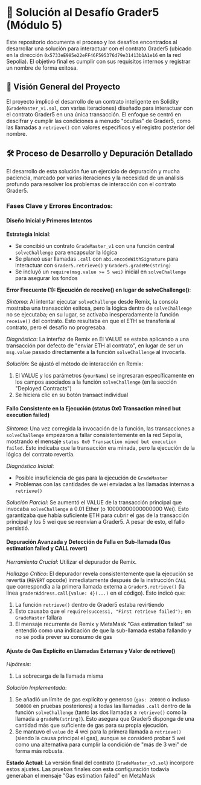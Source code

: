 # 🚀 Solución al Desafío Grader5 (Módulo 5)

Este repositorio documenta el proceso y los desafíos encontrados al desarrollar una solución para interactuar con el contrato Grader5 (ubicado en la dirección `0x5733eE985e22eFF46F595376d79e31413b1A1e16` en la red Sepolia). El objetivo final es cumplir con sus requisitos internos y registrar un nombre de forma exitosa.

## 🌟 Visión General del Proyecto

El proyecto implicó el desarrollo de un contrato inteligente en Solidity (`GradeMaster_v1.sol`, con varias iteraciones) diseñado para interactuar con el contrato Grader5 en una única transacción. El enfoque se centró en descifrar y cumplir las condiciones a menudo "ocultas" de Grader5, como las llamadas a `retrieve()` con valores específicos y el registro posterior del nombre.

## 🛠️ Proceso de Desarrollo y Depuración Detallado

El desarrollo de esta solución fue un ejercicio de depuración y mucha paciencia, marcado por varias iteraciones y la necesidad de un análisis profundo para resolver los problemas de interacción con el contrato Grader5.

### Fases Clave y Errores Encontrados:

#### **Diseño Inicial y Primeros Intentos**

**Estrategia Inicial**:
- Se concibió un contrato `GradeMaster_v1` con una función central `solveChallenge` para encapsular la lógica
- Se planeó usar llamadas `.call` con `abi.encodeWithSignature` para interactuar con `Grader5.retrieve()` y `Grader5.gradeMe(string)`
- Se incluyó un `require(msg.value >= 5 wei)` inicial en `solveChallenge` para asegurar los fondos

**Error Frecuente (1): Ejecución de receive() en lugar de solveChallenge()**:

*Síntoma*:
Al intentar ejecutar `solveChallenge` desde Remix, la consola mostraba una transacción exitosa, pero la lógica dentro de `solveChallenge` no se ejecutaba; en su lugar, se activaba inesperadamente la función `receive()` del contrato. Esto resultaba en que el ETH se transfería al contrato, pero el desafío no progresaba.

*Diagnóstico*:
La interfaz de Remix en El VALUE se estaba aplicando a una transacción por defecto de "enviar ETH al contrato", en lugar de ser un `msg.value` pasado directamente a la función `solveChallenge` al invocarla.

*Solución*:
Se ajustó el método de interacción en Remix:
1. El VALUE y los parámetros (`yourName`) se ingresaran específicamente en los campos asociados a la función `solveChallenge` (en la sección "Deployed Contracts")
2. Se hiciera clic en su botón transact individual

#### **Fallo Consistente en la Ejecución (status 0x0 Transaction mined but execution failed)**

*Síntoma*:
Una vez corregida la invocación de la función, las transacciones a `solveChallenge` empezaron a fallar consistentemente en la red Sepolia, mostrando el mensaje `status 0x0 Transaction mined but execution failed`. Esto indicaba que la transacción era minada, pero la ejecución de la lógica del contrato revertía.

*Diagnóstico Inicial*:
- Posible insuficiencia de gas para la ejecución de `GradeMaster`
- Problemas con las cantidades de wei enviadas a las llamadas internas a `retrieve()`

*Solución Parcial*:
Se aumentó el VALUE de la transacción principal que invocaba `solveChallenge` a 0.01 Ether (o 10000000000000000 Wei). Esto garantizaba que había suficiente ETH para cubrir el gas de la transacción principal y los 5 wei que se reenvían a Grader5. A pesar de esto, el fallo persistió.

#### **Depuración Avanzada y Detección de Falla en Sub-llamada (Gas estimation failed y CALL revert)**

*Herramienta Crucial*:
Utilizar el depurador de Remix.

*Hallazgo Crítico*:
El depurador revela consistentemente que la ejecución se revertía (`REVERT` opcode) inmediatamente después de la instrucción `CALL` que correspondía a la primera llamada externa a `Grader5.retrieve()` (la línea `graderAddress.call{value: 4}(...)` en el código). Esto indicó que:
1. La función `retrieve()` dentro de Grader5 estaba revirtiendo
2. Esto causaba que el `require(success1, "First retrieve failed");` en `GradeMaster` fallara
3. El mensaje recurrente de Remix y MetaMask "Gas estimation failed" se entendió como una indicación de que la sub-llamada estaba fallando y no se podía prever su consumo de gas

#### **Ajuste de Gas Explícito en Llamadas Externas y Valor de retrieve()**

*Hipótesis*:
1. La sobrecarga de la llamada misma


*Solución Implementada*:
1. Se añadió un límite de gas explícito y generoso (`gas: 200000` o incluso `500000` en pruebas posteriores) a todas las llamadas `.call` dentro de la función `solveChallenge` (tanto las dos llamadas a `retrieve()` como la llamada a `gradeMe(string)`). Esto asegura que Grader5 disponga de una cantidad más que suficiente de gas para su propia ejecución.
2. Se mantuvo el `value` de 4 wei para la primera llamada a `retrieve()` (siendo la causa principal el gas), aunque se consideró probar 5 wei como una alternativa para cumplir la condición de "más de 3 wei" de forma más robusta.

**Estado Actual**:
La versión final del contrato (`GradeMaster_v3.sol`) incorpore estos ajustes. Las pruebas finales con esta configuración todavía generaban el mensaje "Gas estimation failed" en MetaMask